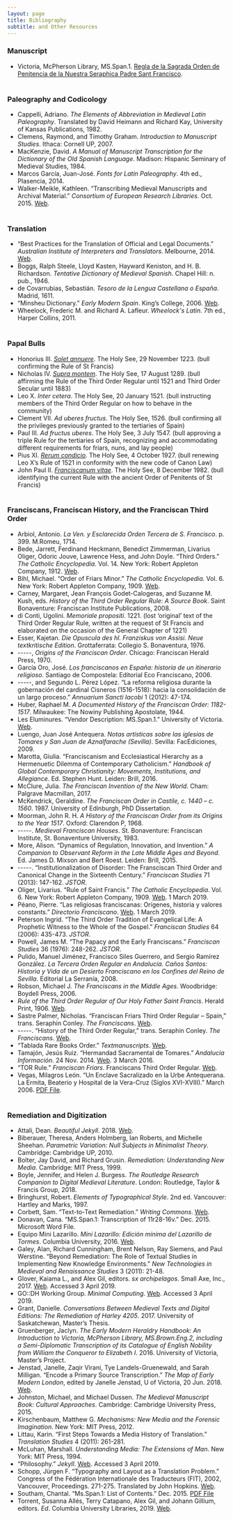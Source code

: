 ```yaml
---
layout: page
title: Bibliography
subtitle: and Other Resources
---
```


### Manuscript

- Victoria, McPherson Library, MS.Span.1. [Regla de la Sagrada Orden de Penitencia de la Nuestra Seraphica Padre Sant Francisco](http://contentdm.library.uvic.ca/cdm/ref/collection/collection15/id/2403).
<br><br>

### Paleography and Codicology

- Cappelli, Adriano. _The Elements of Abbreviation in Medieval Latin Paleography_. Translated by David Heimann and Richard Kay, University of Kansas Publications, 1982.
- Clemens, Raymond, and Timothy Graham. _Introduction to Manuscript Studies_. Ithaca: Cornell UP, 2007.
- MacKenzie, David. _A Manual of Manuscript Transcription for the Dictionary of the Old Spanish Language_. Madison: Hispanic Seminary of Medieval Studies, 1984.
- Marcos García, Juan-José. _Fonts for Latin Paleography_. 4th ed., Plasencia, 2014.
- Walker-Meikle, Kathleen. “Transcribing Medieval Manuscripts and Archival Material.” _Consortium of European Research Libraries_. Oct. 2015. [Web](https://www.cerl.org/resources/links_to_other_resources/tools_decribing_mss_and_archival_materials).
<br><br>

### Translation

- “Best Practices for the Translation of Official and Legal Documents.” _Australian Institute of Interpreters and Translators_. Melbourne, 2014. [Web](https://ausit.org/AUSIT/Documents/Best_Practices_2014.pdf).
- Boggs, Ralph Steele, Lloyd Kasten, Hayward Keniston, and H. B. Richardson. _Tentative Dictionary of Medieval Spanish_. Chapel Hill: n. pub., 1946.
- de Covarrubias, Sebastián. _Tesoro de la Lengua Castellana o España_. Madrid, 1611.
- “Minsheu Dictionary.” _Early Modern Spain_. King’s College, 2006. [Web](http://www.ems.kcl.ac.uk/content/proj/anglo/dict/pro-anglo-dict-main.html).
- Wheelock, Frederic M. and Richard A. Lafleur. _Wheelock's Latin_. 7th ed., Harper Collins, 2011.
<br><br>

### Papal Bulls

- Honorius III. [_Solet annuere_](http://www.papalencyclicals.net/hon03/regula-e.htm). The Holy See, 29 November 1223. (bull confirming the Rule of St Francis)
- Nicholas IV. [_Supra montem_](https://franciscanarchive.org/bullarium/smonteme.html). The Holy See, 17 August 1289. (bull affirming the Rule of the Third Order Regular until 1521 and Third Order Secular until 1883)
- Leo X. _Inter cetera_. The Holy See, 20 January 1521. (bull instructing members of the Third Order Regular on how to behave in the community)
- Clement VII. _Ad uberes fructus_. The Holy See, 1526. (bull confirming all the privileges previously granted to the tertiaries of Spain)
- Paul III. _Ad fructus uberes_. The Holy See, 3 July 1547. (bull approving a triple Rule for the tertiaries of Spain, recognizing and accommodating different requirements for friars, nuns, and lay people)
- Pius XI. [_Rerum condicio_](http://www.franciscan-archive.org/bullarium/rerumcoe.html). The Holy See, 4 October 1927. (bull renewing Leo X’s Rule of 1521 in conformity with the new code of Canon Law)
- John Paul II. [_Franciscanum vitae_](https://www.ifc-tor.org/en_rule.htm). The Holy See, 8 December 1982. (bull identifying the current Rule with the ancient Order of Penitents of St Francis)
<br><br>

### Franciscans, Franciscan History, and the Franciscan Third Order

- Arbiol, Antonio. _La Ven. y Esclarecida Orden Tercera de S. Francisco_. p. 399. M.Romeu, 1714.
- Bede, Jarrett, Ferdinand Heckmann, Benedict Zimmerman, Livarius Oliger, Odoric Jouve, Lawrence Hess, and John Doyle. “Third Orders.” _The Catholic Encyclopedia_. Vol. 14. New York: Robert Appleton Company, 1912. [Web](http://www.newadvent.org/cathen/14637b.htm).
- Bihl, Michael. “Order of Friars Minor.” _The Catholic Encyclopedia_. Vol. 6. New York: Robert Appleton Company, 1909. [Web](http://www.newadvent.org/cathen/06281a.htm).
- Carney, Margaret, Jean François Godet-Calogeras, and Suzanne M. Kush, eds. _History of the Third Order Regular Rule: A Source Book_. Saint Bonaventure: Franciscan Institute Publications, 2008.
- di Conti, Ugolini. _Memoriale propositi_. 1221. (lost ‘original’ text of the Third Order Regular Rule, written at the request of St Francis and elaborated on the occasion of the General Chapter of 1221)
- Esser, Kajetan. _Die Opuscula des hl. Franziskus von Assisi. Neue textkritische Edition_. Grottaferrata: Collegio S. Bonaventura, 1976.
- -----, _Origins of the Franciscan Order_. Chicago: Franciscan Herald Press, 1970.
- García Oro, José. _Los franciscanos en España: historia de un itinerario religioso_. Santiago de Compostela: Editorial Eco Franciscano, 2006.
- -----, and Segundo L. Pérez López. “La reforma religiosa durante la gobernación del cardinal Cisneros (1516-1518): hacia la consolidación de un largo proceso.” _Annuarium Sancti Iacobi_ 1 (2012): 47-174.
- Huber, Raphael M. _A Documented History of the Franciscan Order: 1182-1517_. Milwaukee: The Nowiny Publishing Apostolate, 1944.
- Les Eluminures. “Vendor Description: MS.Span.1.” University of Victoria. [Web](https://www.uvic.ca/library/locations/home/spcoll/documents/MsSpan1.pdf).
- Luengo, Juan José Antequera. _Notas artísticas sobre las iglesias de Tomares y San Juan de Aznalfarache (Sevilla)_. Sevilla: FacEdiciones, 2009.
- Marotta, Giulia. “Franciscanism and Ecclesiastical Hierarchy as a Hermenuetic Dilemma of Contemporary Catholicism.” _Handbook of Global Contemporary Christianity: Movements, Institutions, and Allegiance_. Ed. Stephen Hunt. Leiden: Brill, 2016.
- McClure, Julia. _The Franciscan Invention of the New World_. Cham: Palgrave Macmillan, 2017.
- McKendrick, Geraldine. _The Franciscan Order in Castile, c. 1440 – c. 1560_. 1987. University of Edinburgh, PhD Dissertation.
- Moorman, John R. H. _A History of the Franciscan Order from its Origins to the Year 1517_. Oxford: Clarendon P, 1968.
- -----. _Medieval Franciscan Houses_. St. Bonaventure: Franciscan Institute, St. Bonaventure University, 1983.
- More, Alison. “Dynamics of Regulation, Innovation, and Invention.” _A Companion to Observant Reform in the Late Middle Ages and Beyond_. Ed. James D. Mixson and Bert Roest. Leiden: Brill, 2015.
- -----. “Institutionalization of Disorder: The Fransciscan Third Order and Canonical Change in the Sixteenth Century.” _Franciscan Studies_ 71 (2013): 147-162. _JSTOR_.
- Oliger, Livarius. “Rule of Saint Francis.” _The Catholic Encyclopedia_. Vol. 6. New York: Robert Appleton Company, 1909. [Web](http://www.newadvent.org/cathen/06208a.htm). 1 March 2019.
- Péano, Pierre. “Las religiosas franciscanas: Orígenes, historia y valores constants.” _Directorio Franciscano_. [Web](http://www.franciscanos.org/historia/Peano-LasReligiosasFranciscanas.htm). 1 March 2019.
- Peterson Ingrid. “The Third Order Tradition of Evangelical Life: A Prophetic Witness to the Whole of the Gospel.” _Franciscan Studies_ 64 (2006): 435-473. _JSTOR_.
- Powell, James M. “The Papacy and the Early Franciscans.” _Franciscan Studies_ 36 (1976): 248-262. _JSTOR_.
- Pulido, Manuel Jiménez, Francisco Siles Guerrero, and Sergio Ramírez González. _La Tercera Orden Regular en Andalucía. Caños Santos: Historia y Vida de un Desierto Franciscano en los Confines del Reino de Sevilla_. Editorial La Serranía, 2008.
- Robson, Michael J. _The Franciscans in the Middle Ages_. Woodbridge: Boydell Press, 2006.
- _Rule of the Third Order Regular of Our Holy Father Saint Francis_. Herald Print, 1906. [Web](https://archive.org/details/ruleofthirdorder00fran/page/n5).
- Sastre Palmer, Nicholas. “Franciscan Friars Third Order Regular – Spain,” trans. Seraphin Conley. _The Franciscans_. [Web](http://anne.ontargetwebsolutions.com/~friars/archive/theorder/Provinces/stf_the_order_in_spain.htm).
- -----. “History of the Third Order Regular,” trans. Seraphin Conley. _The Franciscans_. [Web](http://anne.ontargetwebsolutions.com/~friars/archive/resources/Histories_Third_Order_Regular/stf_history_Nicholas_Sastre_Palmer_TOR.htm).
- “Tablada Rare Books Order.” _Textmanuscripts_. [Web](http://www.textmanuscripts.com/medieval/antonio-tablada-holy-order-60989).
- Tamajón, Jesús Ruiz. “Hermandad Sacramental de Tomares.” _Andalucía Información_. 24 Nov. 2014. [Web](http://andaluciainformacion.es/cofradesevilla/458218/hermandad-sacramental-de-tomares). 3 March 2016.
- “TOR Rule.” _Franciscan Friars_. Franciscans Third Order Regular. [Web](http://www.franciscanstor.org/The_Life/TOR_Rule).
- Vegas, Milagros León. “Un Enclave Sacralizado en la Urbe Antequerana. La Ermita, Beaterio y Hospital de la Vera-Cruz (Siglos XVI-XVIII).” March 2006. [PDF File](http://hdl.handle.net/10630/6794).
<br><br>

### Remediation and Digitization

- Attali, Dean. _Beautiful Jekyll_. 2018. [Web](https://deanattali.com/beautiful-jekyll).
- Biberauer, Theresa, Anders Holmberg, Ian Roberts, and Michelle Sheehan. _Parametric Variation: Null Subjects in Minimalist Theory_. Cambridge: Cambridge UP, 2010.
- Bolter, Jay David, and Richard Grusin. _Remediation: Understanding New Media_. Cambridge: MIT Press, 1999.
- Boyle, Jennifer, and Helen J. Burgess. _The Routledge Research Companion to Digital Medieval Literature_. London: Routledge, Taylor & Francis Group, 2018.
- Bringhurst, Robert. _Elements of Typographical Style_. 2nd ed. Vancouver: Hartley and Marks, 1997.
- Corbett, Sam. “Text-to-Text Remediation.” _Writing Commons_. [Web](https://writingcommons.org/text-to-text-remediation).
- Donavan, Cana. “MS.Span.1: Transcription of 11r28-16v.” Dec. 2015. Microsoft Word File.
- Equipo Mini Lazarillo. _Mini Lazarillo: Edición mínima del Lazarillo de Tormes_. Columbia University, 2016. [Web](https://minilazarillo.github.io/).
- Galey, Alan, Richard Cunningham, Brent Nelson, Ray Siemens, and Paul Werstine. “Beyond Remediation: The Role of Textual Studies in Implementing New Knowledge Environments.” _New Technologies in Medieval and Renaissance Studies_ 3 (2011): 21-48.
- Glover, Kaiama L., and Alex Gil, editors. _sx archipelagos_. Small Axe, Inc., 2017. [Web](http://smallaxe.net/sxarchipelagos). Accessed 3 April 2019.
- GO::DH Working Group. _Minimal Computing_. [Web](http://go-dh.github.io/mincomp/about). Accessed 3 April 2019.
- Grant, Danielle. _Conversations Between Medieval Texts and Digital Editions: The Remediation of Harley 4205_. 2017. University of Saskatchewan, Master’s Thesis.
- Gruenberger, Jaclyn. _The Early Modern Heraldry Handbook: An Introduction to Victoria, McPherson Library, MS.Brown.Eng.2, including a Semi-Diplomatic Transcription of its Catalogue of English Nobility from William the Conqueror to Elizabeth I_. 2016. University of Victoria, Master’s Project.
- Jenstad, Janelle, Zaqir Virani, Tye Landels-Gruenewald, and Sarah Milligan. “Encode a Primary Source Transcription.” _The Map of Early Modern London_, edited by Janelle Jenstad, U of Victoria, 20 Jun. 2018. [Web](mapoflondon.uvic.ca/encoding_primary_sources.htm).
- Johnston, Michael, and Michael Dussen. _The Medieval Manuscript Book: Cultural Approaches_. Cambridge: Cambridge University Press, 2015.
- Kirschenbaum, Matthew G. _Mechanisms: New Media and the Forensic Imagination_. New York: MIT Press, 2012.
- Littau, Karin. “First Steps Towards a Media History of Translation.” _Translation Studies_ 4 (2011): 261-281.
- McLuhan, Marshall. _Understanding Media: The Extensions of Man_. New York: MIT Press, 1994.
- “Philosophy.” _Jekyll_. [Web](https://jekyllrb.com/philosophy/). Accessed 3 April 2019.
- Schopp, Jürgen F. “Typography and Layout as a Translation Problem.” Congress of the Fédération Internationale des Traducteurs (FIT), 2002, Vancouver, Proceedings. 271-275. Translated by John Hopkins. [Web](https://people.uta.fi/~trjusc/vancouver.htm).
- Southam, Chantal. “Ms.Span.1: List of Contents.” Dec. 2015. [PDF File](https://www.uvic.ca/library/locations/home/spcoll/documents/ms-span-1_contents.pdf)
- Torrent, Susanna Allés, Terry Catapano, Alex Gil, and Johann Gillium, editors. _Ed_. Columbia University Libraries, 2019. [Web](https://elotroalex.github.io/ed/).

